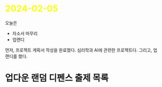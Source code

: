 # <span style="color:yellow">2024-02-05</span>

오늘은
- 자소서 마무리
- 업랜디

먼저, 프로젝트 계획서 작성을 완료했다. 심리학과 AI에 관련한 프로젝트다.
그리고, 업랜디를 했다.


# 업다운 랜덤 디펜스 출제 목록